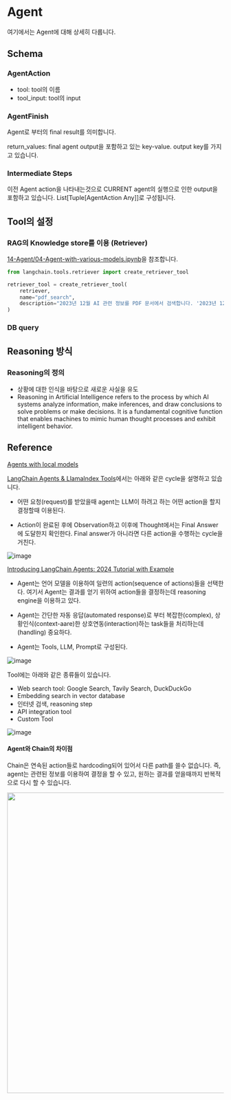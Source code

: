 # Agent

여기에서는 Agent에 대해 상세히 다룹니다.

## Schema

### AgentAction

- tool: tool의 이름
- tool_input: tool의 input

### AgentFinish

Agent로 부터의 final result를 의미합니다.

return_values: final agent output을 포함하고 있는 key-value. output key를 가지고 있습니다. 

### Intermediate Steps

이전 Agent action을 나타내는것으로 CURRENT agent의 실행으로 인한 output을 포함하고 있습니다. List[Tuple[AgentAction Any]]로 구성됩니다. 


  

## Tool의 설정

### RAG의 Knowledge store를 이용 (Retriever)

[14-Agent/04-Agent-with-various-models.ipynb](https://github.com/teddylee777/langchain-kr/blob/main/14-Agent/04-Agent-with-various-models.ipynb)을 참조합니다.

```python
from langchain.tools.retriever import create_retriever_tool

retriever_tool = create_retriever_tool(
    retriever,
    name="pdf_search",
    description="2023년 12월 AI 관련 정보를 PDF 문서에서 검색합니다. '2023년 12월 AI 산업동향' 과 관련된 질문은 이 도구를 사용해야 합니다!",
)
```

### DB query


## Reasoning 방식

### Reasoning의 정의 

- 상황에 대한 인식을 바탕으로 새로운 사실을 유도
- Reasoning in Artificial Intelligence refers to the process by which AI systems analyze information, make inferences, and draw conclusions to solve problems or make decisions. It is a fundamental cognitive function that enables machines to mimic human thought processes and exhibit intelligent behavior.



## Reference

[Agents with local models](https://www.youtube.com/watch?app=desktop&v=04MM0PXv2Fk)


[LangChain Agents & LlamaIndex Tools](https://cobusgreyling.medium.com/langchain-agents-llamaindex-tools-e74fd15ee436)에서는 아래와 같은 cycle을 설명하고 있습니다. 

- 어떤 요청(request)를 받았을때 agent는 LLM이 하려고 하는 어떤 action을 할지 결정할때 이용된다.

- Action이 완료된 후에 Observation하고 이후에 Thought에서는 Final Answer에 도달한지 확인한다. Final answer가 아니라면 다른 action을 수행하는 cycle을 거친다. 

![image](https://github.com/kyopark2014/llm-agent/assets/52392004/6b2032db-c259-43f3-a699-7eca41117d45)


[Introducing LangChain Agents: 2024 Tutorial with Example](https://brightinventions.pl/blog/introducing-langchain-agents-tutorial-with-example/)

- Agent는 언어 모델을 이용하여 일련의 action(sequence of actions)들을 선택한다. 여기서 Agent는 결과를 얻기 위하여 action들을 결정하는데 reasoning engine을 이용하고 있다.

- Agent는 간단한 자동 응답(automated response)로 부터 복잡한(complex), 상황인식(context-aare)한 상호연동(interaction)하는 task들을 처리하는데(handling) 중요하다.

- Agent는 Tools, LLM, Prompt로 구성된다.

![image](https://github.com/kyopark2014/llm-agent/assets/52392004/e0ab693a-1b7b-492d-a19c-30dd4dddded1)

Tool에는 아래와 같은 종류들이 있습니다. 

- Web search tool: Google Search, Tavily Search, DuckDuckGo
- Embedding search in vector database
- 인터넷 검색, reasoning step
- API integration tool
- Custom Tool

![image](https://github.com/kyopark2014/llm-agent/assets/52392004/c746c149-ecee-48fa-9c0c-ce66d03c4f34)

#### Agent와 Chain의 차이점

Chain은 연속된 action들로 hardcoding되어 있어서 다른 path를 쓸수 없습니다. 즉, agent는 관련된 정보를 이용하여 결정을 할 수 있고, 원하는 결과를 얻을때까지 반복적으로 다시 할 수 있습니다.

<img src="https://github.com/kyopark2014/llm-agent/assets/52392004/92233da1-03c4-4949-8636-b91191c975ce" width="700">
